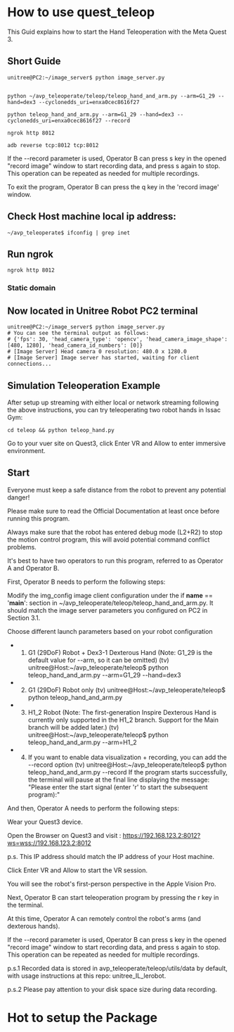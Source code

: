 # How to use quest_teleop

This Guid explains how to start the Hand Teleoperation with the Meta Quest 3.

## Short Guide

    unitree@PC2:~/image_server$ python image_server.py


    python ~/avp_teleoperate/teleop/teleop_hand_and_arm.py --arm=G1_29 --hand=dex3 --cyclonedds_uri=enxa0cec8616f27

    python teleop_hand_and_arm.py --arm=G1_29 --hand=dex3 --cyclonedds_uri=enxa0cec8616f27 --record

    ngrok http 8012

    adb reverse tcp:8012 tcp:8012

If the --record parameter is used, Operator B can press s key in the opened "record image" window to start recording data, and press s again to stop. This operation can be repeated as needed for multiple recordings.

To exit the program, Operator B can press the q key in the 'record image' window.

## Check Host machine local ip address:

    ~/avp_teleoperate$ ifconfig | grep inet

## Run ngrok

    ngrok http 8012

### Static domain

    

## Now located in Unitree Robot PC2 terminal

    unitree@PC2:~/image_server$ python image_server.py
    # You can see the terminal output as follows:
    # {'fps': 30, 'head_camera_type': 'opencv', 'head_camera_image_shape': [480, 1280], 'head_camera_id_numbers': [0]}
    # [Image Server] Head camera 0 resolution: 480.0 x 1280.0
    # [Image Server] Image server has started, waiting for client connections...

## Simulation Teleoperation Example

After setup up streaming with either local or network streaming following the above instructions, you can try teleoperating two robot hands in Issac Gym:

    cd teleop && python teleop_hand.py

Go to your vuer site on Quest3, click Enter VR and Allow to enter immersive environment.

## Start

Everyone must keep a safe distance from the robot to prevent any potential danger!

Please make sure to read the Official Documentation at least once before running this program.

Always make sure that the robot has entered debug mode (L2+R2) to stop the motion control program, this will avoid potential command conflict problems.

It's best to have two operators to run this program, referred to as Operator A and Operator B.

First, Operator B needs to perform the following steps:

Modify the img_config image client configuration under the if __name__ == '__main__': section in ~/avp_teleoperate/teleop/teleop_hand_and_arm.py. It should match the image server parameters you configured on PC2 in Section 3.1.

Choose different launch parameters based on your robot configuration

* 1. G1 (29DoF) Robot + Dex3-1 Dexterous Hand (Note: G1_29 is the default value for --arm, so it can be omitted)
(tv) unitree@Host:~/avp_teleoperate/teleop$ 
    python teleop_hand_and_arm.py --arm=G1_29 --hand=dex3

* 2. G1 (29DoF) Robot only
(tv) unitree@Host:~/avp_teleoperate/teleop$ python teleop_hand_and_arm.py

* 3. H1_2 Robot (Note: The first-generation Inspire Dexterous Hand is currently only supported in the H1_2 branch. Support for the Main branch will be added later.)
(tv) unitree@Host:~/avp_teleoperate/teleop$ python teleop_hand_and_arm.py --arm=H1_2

* 4. If you want to enable data visualization + recording, you can add the --record option
(tv) unitree@Host:~/avp_teleoperate/teleop$ python teleop_hand_and_arm.py --record
If the program starts successfully, the terminal will pause at the final line displaying the message: "Please enter the start signal (enter 'r' to start the subsequent program):"

And then, Operator A needs to perform the following steps:

Wear your Quest3 device.

Open the Browser on Quest3 and visit : https://192.168.123.2:8012?ws=wss://192.168.123.2:8012

p.s. This IP address should match the IP address of your Host machine.

Click Enter VR and Allow to start the VR session.

You will see the robot's first-person perspective in the Apple Vision Pro.

Next, Operator B can start teleoperation program by pressing the r key in the terminal.

At this time, Operator A can remotely control the robot's arms (and dexterous hands).

If the --record parameter is used, Operator B can press s key in the opened "record image" window to start recording data, and press s again to stop. This operation can be repeated as needed for multiple recordings.

p.s.1 Recorded data is stored in avp_teleoperate/teleop/utils/data by default, with usage instructions at this repo: unitree_IL_lerobot.

p.s.2 Please pay attention to your disk space size during data recording.



# Hot to setup the Package

